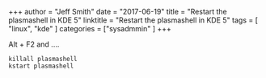 +++
author = "Jeff Smith"
date = "2017-06-19"
title = "Restart the plasmashell in KDE 5"
linktitle = "Restart the plasmashell in KDE 5"
tags = [ "linux", "kde" ]
categories = ["sysadmmin" ]
+++

Alt + F2 and ....

    killall plasmashell
    kstart plasmashell


